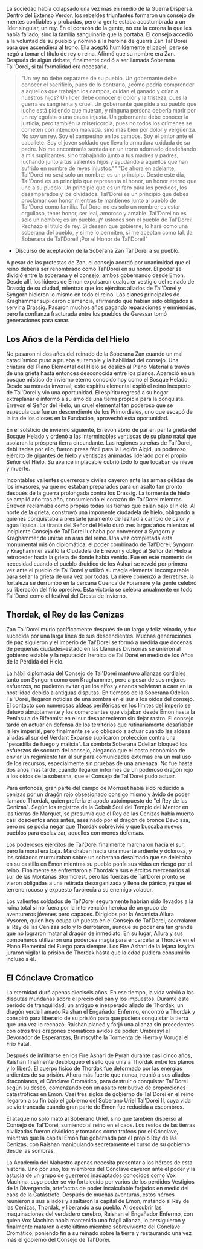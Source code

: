 La sociedad había colapsado una vez más en medio de la Guerra Dispersa. Dentro del Extenso Verdor, los rebeldes triunfantes formaron un consejo de mentes confiables y probadas, pero la gente estaba acostumbrada a un líder singular, un rey. En el corazón de la gente, no era la corona la que les había fallado, sino la familia sanguinaria que la portaba. El consejo accedió a la voluntad de su pueblo y nominó a la heroína de guerra Zan Tal'Dorei para que ascendiera al trono. Ella aceptó humildemente el papel, pero se negó a tomar el título de rey o reina. Afirmó que su nombre era Zan. Después de algún debate, finalmente cedió a ser llamada Soberana Tal'Dorei, si tal formalidad era necesaria.

>"Un rey no debe separarse de su pueblo. Un gobernante debe conocer el sacrificio, pues de lo contrario, ¿cómo podría comprender a aquellos que trabajan los campos, cuidan el ganado y crían a nuestros hijos? Un líder debe conocer el dolor y la tristeza, pues la guerra es sangrienta y cruel. Un gobernante que pide a su pueblo que luche está pidiendo que mueran, y ninguna persona debería morir por un rey egoísta o una causa injusta. Un gobernante debe conocer la justicia, pero también la misericordia, pues no todos los crímenes se cometen con intención malvada, sino más bien por dolor y vergüenza. No soy un rey. Soy el campesino en los campos. Soy el pintor ante el caballete. Soy el joven soldado que lleva la armadura oxidada de su padre. No me encontrarás sentada en un trono adornado desdeñando a mis suplicantes, sino trabajando junto a tus madres y padres, luchando junto a tus valientes hijos y ayudando a aquellos que han sufrido en nombre de reyes injustos.""
>"De ahora en adelante, Tal'Dorei no será solo un nombre: es un principio. Desde este día, Tal'Dorei es un principio que representa el honor, un honor eterno que une a su pueblo. Un principio que es un faro para los perdidos, los desamparados y los olvidados. Tal'Dorei es un principio que debes proclamar con honor mientras te mantienes junto al pueblo de Tal'Dorei como familia. Tal'Dorei no es solo un nombre; es estar orgulloso, tener honor, ser leal, amoroso y amable. Tal'Dorei no es solo un nombre; es un pueblo. ¡Y ustedes son el pueblo de Tal'Dorei! Rechazo el título de rey. Si desean que gobierne, lo haré como una soberana del pueblo, y si me lo permiten, si me aceptan como tal, ¡la Soberana de Tal'Dorei! ¡Por el Honor de Tal'Dorei!" 
   - Discurso de aceptación de la Soberana Zan Tal'Dorei a su pueblo.

A pesar de las protestas de Zan, el consejo acordó por unanimidad que el reino debería ser renombrado como Tal'Dorei en su honor. El poder se dividió entre la soberana y el consejo, ambos gobernando desde Emon. Desde allí, los líderes de Emon expulsaron cualquier vestigio del reinado de Drassig de su ciudad, mientras que los ejércitos aliados de Tal'Dorei y Syngorn hicieron lo mismo en todo el reino. Los clanes principales de Kraghammer suplicaron clemencia, afirmando que habían sido obligados a servir a Drassig. Pasaron muchos años pagando reparaciones y enmiendas, pero la confianza fracturada entre los pueblos de Gwessar tomó generaciones para sanar.

## Los Años de la Pérdida del Hielo 

No pasaron ni dos años del reinado de la Soberana Zan cuando un mal cataclísmico puso a prueba su temple y la habilidad del consejo. Una criatura del Plano Elemental del Hielo se deslizó al Plano Material a través de una grieta hasta entonces desconocida entre los planos. Apareció en un bosque místico de invierno eterno conocido hoy como el Bosque Helado. Desde su morada invernal, este espíritu elemental espió el reino inexperto de Tal'Dorei y vio una oportunidad. El espíritu regresó a su hogar extraplanar e informó a su amo de una tierra propicia para la conquista. Errevon el Señor del Hielo, un cruel elemental tan poderoso que se especula que fue un descendiente de los Primordiales, uno que escapó de la ira de los dioses en la Fundación, aprovechó esta oportunidad.

En el solsticio de invierno siguiente, Errevon abrió de par en par la grieta del Bosque Helado y ordenó a las interminables ventiscas de su plano natal que asolaran la próspera tierra circundante. Las regiones sureñas de Tal'Dorei, debilitadas por ello, fueron presa fácil para la Legión Algid, un poderoso ejército de gigantes de hielo y ventiscas animadas liderado por el propio Señor del Hielo. Su avance implacable cubrió todo lo que tocaban de nieve y muerte. 

Incontables valientes guerreros y civiles cayeron ante las armas gélidas de los invasores, ya que no estaban preparados para un asalto tan pronto después de la guerra prolongada contra los Drassig. La tormenta de hielo se amplió año tras año, consumiendo el corazón de Tal'Dorei mientras Errevon reclamaba como propias todas las tierras que caían bajo el hielo. Al norte de la grieta, construyó una imponente ciudadela de hielo, obligando a quienes conquistaba a prestarle juramento de lealtad a cambio de calor y agua líquida. La tiranía del Señor del Hielo duró tres largos años mientras el incipiente Consejo de Tal'Dorei luchaba por convencer a Syngorn y Kraghammer de unirse en aras del reino. Una vez completada esta monumental misión diplomática, el poder combinado de Tal'Dorei, Syngorn y Kraghammer asaltó la Ciudadela de Errevon y obligó al Señor del Hielo a retroceder hacia la grieta de donde había venido. Fue en este momento de necesidad cuando el pueblo druídico de los Ashari se reveló por primera vez ante el pueblo de Tal'Dorei y utilizó su magia elemental incomparable para sellar la grieta de una vez por todas. La nieve comenzó a derretirse, la fortaleza se derrumbó en la cercana Cuenca de Foramere y la gente celebró su liberación del frío opresivo. Esta victoria se celebra anualmente en todo Tal'Dorei como el festival del Cresta de Invierno.

## Thordak, el Rey de las Cenizas

Zan Tal'Dorei murio pacíficamente después de un largo y feliz reinado, y fue sucedida por una larga línea de sus descendientes. Muchas generaciones de paz siguieron y el Imperio de Tal'Dorei se formó a medida que docenas de pequeñas ciudades-estado en las Llanuras Divisorias se unieron al gobierno estable y la reputación heroica de Tal'Dorei en medio de los Años de la Pérdida del Hielo.

La hábil diplomacia del Consejo de Tal'Dorei mantuvo alianzas cordiales tanto con Syngorn como con Kraghammer, pero a pesar de sus mejores esfuerzos, no pudieron evitar que los elfos y enanos volvieran a caer en la hostilidad debido a antiguas disputas. En tiempos de la Soberana Odellan Tal'Dorei, llegaron noticias de una sombra en el sur a los oídos del consejo. El contacto con numerosas aldeas periféricas en los límites del imperio se detuvo abruptamente y los comerciantes que viajaban desde Emon hasta la Península de Rifenmist en el sur desaparecieron sin dejar rastro. El consejo tardó en actuar en defensa de los territorios que rutinariamente desafiaban la ley imperial, pero finalmente se vio obligado a actuar cuando las aldeas aliadas al sur del Verdant Expanse suplicaron protección contra una "pesadilla de fuego y malicia". La sombría Soberana Odellan bloqueó los esfuerzos de socorro del consejo, alegando que el costo económico de enviar un regimiento tan al sur para comunidades externas era un mal uso de los recursos, especialmente sin pruebas de una amenaza. No fue hasta dos años más tarde, cuando llegaron informes de un poderoso dragón rojo a los oídos de la soberana, que el Consejo de Tal'Dorei pudo actuar.

Para entonces, gran parte del campo de Mornset había sido reducido a cenizas por un dragón rojo obsesionado consigo mismo y ávido de poder llamado Thordak, quien prefería el apodo autoimpuesto de "el Rey de las Cenizas". Según los registros de la Cobalt Soul del Templo del Mentor en las tierras de Marquet, se presumía que el Rey de las Cenizas había muerto casi doscientos años antes, asesinado por el dragón de bronce Devo'ssa, pero no se podía negar que Thordak sobrevivió y que buscaba nuevos pueblos para esclavizar, aquellos con menos defensas.

Los poderosos ejércitos de Tal'Dorei finalmente marcharon hacia el sur, pero la moral era baja. Marchaban hacia una muerte ardiente y dolorosa, y los soldados murmuraban sobre un soberano desalmado que se deleitaba en su castillo en Emon mientras su pueblo ponía sus vidas en riesgo por el reino. Finalmente se enfrentaron a Thordak y sus ejércitos mercenarios al sur de las Montañas Stormcrest, pero las fuerzas de Tal'Dorei pronto se vieron obligadas a una retirada desorganizada y llena de pánico, ya que el terreno rocoso y expuesto favorecía a su enemigo volador.

Los valientes soldados de Tal'Dorei seguramente habrían sido llevados a la ruina total si no fuera por la intervención heroica de un grupo de aventureros jóvenes pero capaces. Dirigidos por la Arcanista Allura Vysoren, quien hoy ocupa un puesto en el Consejo de Tal'Dorei, acorralaron al Rey de las Cenizas solo y lo derrotaron, aunque su poder era tan grande que no lograron matar al dragón de inmediato. En su lugar, Allura y sus compañeros utilizaron una poderosa magia para encarcelar a Thordak en el Plano Elemental del Fuego para siempre. Los Fire Ashari de la lejana Issylra juraron vigilar la prisión de Thordak hasta que la edad pudiera consumirlo incluso a él.

## El Cónclave Cromatico

La eternidad duró apenas dieciséis años. En ese tiempo, la vida volvió a las disputas mundanas sobre el precio del pan y los impuestos. Durante este período de tranquilidad, un antiguo e inesperado aliado de Thordak, un dragón verde llamado Raishan el Engañador Enfermo, encontró a Thordak y conspiró para liberarlo de su prisión para que pudiera conquistar la tierra que una vez lo rechazó. Raishan planeó y forjó una alianza sin precedentes con otros tres dragones cromáticos ávidos de poder: Umbrasyl el Devorador de Esperanzas, Brimscythe la Tormenta de Hierro y Vorugal el Frío Fatal.

Después de infiltrarse en los Fire Ashari de Pyrah durante casi cinco años, Raishan finalmente desbloqueó el sello que unía a Thordak entre los planos y lo liberó. El cuerpo físico de Thordak fue deformado por las energías ardientes de su prisión. Ahora más fuerte que nunca, reunió a sus aliados draconianos, el Cónclave Cromático, para destruir o conquistar Tal'Dorei según su deseo, comenzando con un asalto retributivo de proporciones catastróficas en Emon. Casi tres siglos de gobierno de Tal'Dorei en el reino llegaron a su fin bajo el gobierno del Soberano Uriel Tal'Dorei II, cuya vida se vio truncada cuando gran parte de Emon fue reducida a escombros.

El ataque no solo mató al Soberano Uriel, sino que también dispersó al Consejo de Tal'Dorei, sumiendo al reino en el caos. Los restos de las tierras civilizadas fueron divididos y tomados como trofeos por el Cónclave, mientras que la capital Emon fue gobernada por el propio Rey de las Cenizas, con Raishan manipulando secretamente el curso de su gobierno desde las sombras.

La Academia del Alabastro apenas necesita presentar a los héroes de esta historia. Uno por uno, los miembros del Cónclave cayeron ante el poder y la astucia de un grupo de guerreros inadaptados conocidos como Vox Machina, cuyo poder se vio fortalecido por varios de los perdidos Vestigios de la Divergencia, artefactos de poder incalculable forjados en medio del caos de la Catástrofe. Después de muchas aventuras, estos héroes reunieron a sus aliados y asaltaron la capital de Emon, matando al Rey de las Cenizas, Thordak, y liberando a su pueblo. Al descubrir las maquinaciones del verdadero cerebro, Raishan el Engañador Enfermo, con quien Vox Machina había mantenido una frágil alianza, lo persiguieron y finalmente mataron a este último miembro sobreviviente del Cónclave Cromático, poniendo fin a su reinado sobre la tierra y restaurando una vez más el gobierno del Consejo de Tal'Dorei.